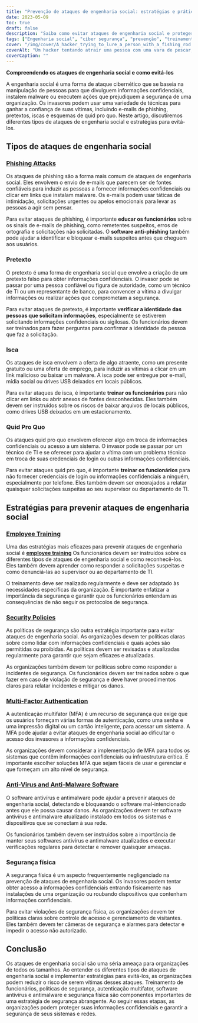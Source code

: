 ```yaml
---
title: "Prevenção de ataques de engenharia social: estratégias e práticas recomendadas"
date: 2023-05-09
toc: true
draft: false
description: "Saiba como evitar ataques de engenharia social e proteger as informações confidenciais de sua organização com treinamento de funcionários, políticas de segurança e muito mais."
tags: ["Engenharia social", "cíber segurança", "prevenção", "treinamento de funcionário", "políticas de segurança", "autenticação multifator", "antivírus", "segurança física", "regulamentos governamentais", "FISMA", "HIPAA", "Proteção de dados", "ameaças cibernéticas", "segurança de rede", "segurança da informação", "informação sensível", "cibercrime", "conformidade", "estratégia de segurança cibernética", "segurança de dados"]
cover: "/img/cover/A_hacker_trying_to_lure_a_person_with_a_fishing_rod.png"
coverAlt: "Um hacker tentando atrair uma pessoa com uma vara de pescar, enquanto um escudo e um cadeado simbolizam a cibersegurança."
coverCaption: ""
---
```


**Compreendendo os ataques de engenharia social e como evitá-los**

A engenharia social é uma forma de ataque cibernético que se baseia na manipulação de pessoas para que divulguem informações confidenciais, instalem malware ou executem ações que prejudiquem a segurança de uma organização. Os invasores podem usar uma variedade de técnicas para ganhar a confiança de suas vítimas, incluindo e-mails de phishing, pretextos, iscas e esquemas de quid pro quo. Neste artigo, discutiremos diferentes tipos de ataques de engenharia social e estratégias para evitá-los.

## Tipos de ataques de engenharia social

### [Phishing Attacks](https://simeononsecurity.ch/articles/how-to-identify-phishing/)

Os ataques de phishing são a forma mais comum de ataques de engenharia social. Eles envolvem o envio de e-mails que parecem ser de fontes confiáveis para induzir as pessoas a fornecer informações confidenciais ou clicar em links que instalam malware. Os e-mails podem usar táticas de intimidação, solicitações urgentes ou apelos emocionais para levar as pessoas a agir sem pensar.

Para evitar ataques de phishing, é importante **educar os funcionários** sobre os sinais de e-mails de phishing, como remetentes suspeitos, erros de ortografia e solicitações não solicitadas. O **software anti-phishing** também pode ajudar a identificar e bloquear e-mails suspeitos antes que cheguem aos usuários.

### Pretexto

O pretexto é uma forma de engenharia social que envolve a criação de um pretexto falso para obter informações confidenciais. O invasor pode se passar por uma pessoa confiável ou figura de autoridade, como um técnico de TI ou um representante de banco, para convencer a vítima a divulgar informações ou realizar ações que comprometam a segurança.

Para evitar ataques de pretexto, é importante **verificar a identidade das pessoas que solicitam informações**, especialmente se estiverem solicitando informações confidenciais ou sigilosas. Os funcionários devem ser treinados para fazer perguntas para confirmar a identidade da pessoa que faz a solicitação.

### Isca

Os ataques de isca envolvem a oferta de algo atraente, como um presente gratuito ou uma oferta de emprego, para induzir as vítimas a clicar em um link malicioso ou baixar um malware. A isca pode ser entregue por e-mail, mídia social ou drives USB deixados em locais públicos.

Para evitar ataques de isca, é importante **treinar os funcionários** para não clicar em links ou abrir anexos de fontes desconhecidas. Eles também devem ser instruídos sobre os riscos de baixar arquivos de locais públicos, como drives USB deixados em um estacionamento.

### Quid Pro Quo

Os ataques quid pro quo envolvem oferecer algo em troca de informações confidenciais ou acesso a um sistema. O invasor pode se passar por um técnico de TI e se oferecer para ajudar a vítima com um problema técnico em troca de suas credenciais de login ou outras informações confidenciais.

Para evitar ataques quid pro quo, é importante **treinar os funcionários** para não fornecer credenciais de login ou informações confidenciais a ninguém, especialmente por telefone. Eles também devem ser encorajados a relatar quaisquer solicitações suspeitas ao seu supervisor ou departamento de TI.

## Estratégias para prevenir ataques de engenharia social

### [Employee Training](https://simeononsecurity.ch/articles/how-to-build-and-manage-an-effective-cybersecurity-awareness-training-program/)

Uma das estratégias mais eficazes para prevenir ataques de engenharia social é [**employee training**](https://simeononsecurity.ch/articles/how-to-build-and-manage-an-effective-cybersecurity-awareness-training-program/) Os funcionários devem ser instruídos sobre os diferentes tipos de ataques de engenharia social e como reconhecê-los. Eles também devem aprender como responder a solicitações suspeitas e como denunciá-las ao supervisor ou ao departamento de TI.

O treinamento deve ser realizado regularmente e deve ser adaptado às necessidades específicas da organização. É importante enfatizar a importância da segurança e garantir que os funcionários entendam as consequências de não seguir os protocolos de segurança.

### [Security Policies](https://simeononsecurity.ch/articles/how-to-secure-your-organization-against-insider-threats/)

As políticas de segurança são outra estratégia importante para evitar ataques de engenharia social. As organizações devem ter políticas claras sobre como lidar com informações confidenciais e quais ações são permitidas ou proibidas. As políticas devem ser revisadas e atualizadas regularmente para garantir que sejam eficazes e atualizadas.

As organizações também devem ter políticas sobre como responder a incidentes de segurança. Os funcionários devem ser treinados sobre o que fazer em caso de violação de segurança e deve haver procedimentos claros para relatar incidentes e mitigar os danos.

### [Multi-Factor Authentication](https://simeononsecurity.ch/articles/the-pros-and-cons-of-multi-factor-autentication/)

A autenticação multifator (MFA) é um recurso de segurança que exige que os usuários forneçam várias formas de autenticação, como uma senha e uma impressão digital ou um cartão inteligente, para acessar um sistema. A MFA pode ajudar a evitar ataques de engenharia social ao dificultar o acesso dos invasores a informações confidenciais.

As organizações devem considerar a implementação de MFA para todos os sistemas que contêm informações confidenciais ou infraestrutura crítica. É importante escolher soluções MFA que sejam fáceis de usar e gerenciar e que forneçam um alto nível de segurança.

### [Anti-Virus and Anti-Malware Software](https://simeononsecurity.ch/recommendations/anti-virus)

O software antivírus e antimalware pode ajudar a prevenir ataques de engenharia social, detectando e bloqueando o software mal-intencionado antes que ele possa causar danos. As organizações devem ter software antivírus e antimalware atualizado instalado em todos os sistemas e dispositivos que se conectam à sua rede.

Os funcionários também devem ser instruídos sobre a importância de manter seus softwares antivírus e antimalware atualizados e executar verificações regulares para detectar e remover quaisquer ameaças.

### Segurança física

A segurança física é um aspecto frequentemente negligenciado na prevenção de ataques de engenharia social. Os invasores podem tentar obter acesso a informações confidenciais entrando fisicamente nas instalações de uma organização ou roubando dispositivos que contenham informações confidenciais.

Para evitar violações de segurança física, as organizações devem ter políticas claras sobre controle de acesso e gerenciamento de visitantes. Eles também devem ter câmeras de segurança e alarmes para detectar e impedir o acesso não autorizado.

## Conclusão

Os ataques de engenharia social são uma séria ameaça para organizações de todos os tamanhos. Ao entender os diferentes tipos de ataques de engenharia social e implementar estratégias para evitá-los, as organizações podem reduzir o risco de serem vítimas desses ataques. Treinamento de funcionários, políticas de segurança, autenticação multifator, software antivírus e antimalware e segurança física são componentes importantes de uma estratégia de segurança abrangente. Ao seguir essas etapas, as organizações podem proteger suas informações confidenciais e garantir a segurança de seus sistemas e redes.
